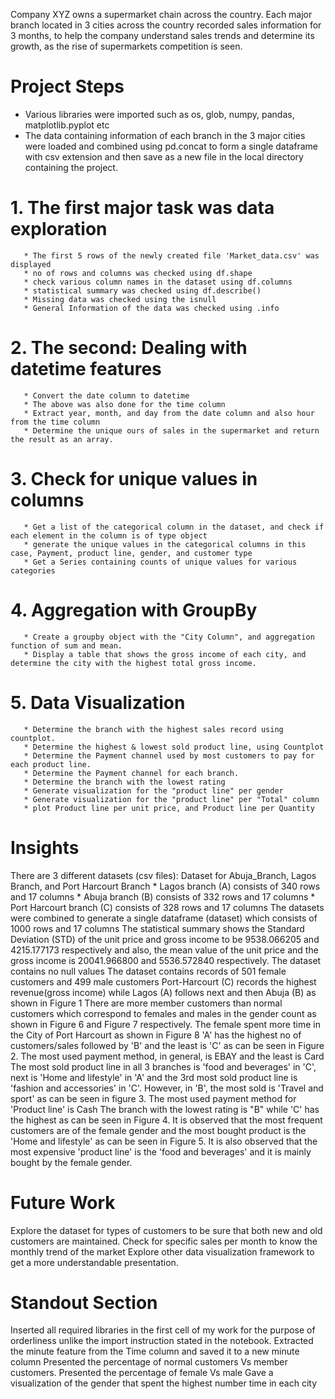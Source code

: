 Company XYZ owns a supermarket chain across the country. Each major branch located in 3 cities across the country recorded sales information for 3 months, to help the company understand sales trends and determine its growth, as the rise of supermarkets competition is seen.

# Project Steps
* Various libraries were imported such as os, glob, numpy, pandas, matplotlib.pyplot etc
* The data containing information of each branch in the 3 major cities were loaded and combined using pd.concat to form a single dataframe with csv extension and then save as a new file in the local directory containing the project.
 # 1. The first major task was data exploration
       * The first 5 rows of the newly created file 'Market_data.csv' was displayed
       * no of rows and columns was checked using df.shape
       * check various column names in the dataset using df.columns 
       * statistical summary was checked using df.describe()
       * Missing data was checked using the isnull
       * General Information of the data was checked using .info
 # 2. The second: Dealing with datetime features
       * Convert the date column to datetime
       * The above was also done for the time column
       * Extract year, month, and day from the date column and also hour from the time column
       * Determine the unique ours of sales in the supermarket and return the result as an array.
 # 3. Check for unique values in columns
       * Get a list of the categorical column in the dataset, and check if each element in the column is of type object
       * generate the unique values in the categorical columns in this case, Payment, product line, gender, and customer type
       * Get a Series containing counts of unique values for various categories
 # 4.  Aggregation with GroupBy
       * Create a groupby object with the "City Column", and aggregation function of sum and mean.
       * Display a table that shows the gross income of each city, and determine the city with the highest total gross income.
 # 5. Data Visualization
       * Determine the branch with the highest sales record using countplot.
       * Determine the highest & lowest sold product line, using Countplot
       * Determine the Payment channel used by most customers to pay for each product line.
       * Determine the Payment channel for each branch.
       * Determine the branch with the lowest rating
       * Generate visualization for the "product line" per gender
       * Generate visualization for the "product line" per "Total" column
       * plot Product line per unit price, and Product line per Quantity
 # Insights
 There are 3 different datasets (csv files): Dataset for Abuja_Branch, Lagos Branch, and Port Harcourt Branch
       * Lagos branch (A) consists of 340 rows and 17 columns
       * Abuja branch (B) consists of 332 rows and 17 columns
       * Port Harcourt branch (C) consists of 328 rows and 17 columns
 The datasets were combined to generate a single dataframe (dataset) which consists of 1000 rows and 17 columns
 The statistical summary shows the Standard Deviation (STD) of the unit price and gross income to be 9538.066205 and 4215.177173 respectively and also, the mean value of the unit price   and the gross income is 20041.966800 and 5536.572840 respectively.
 The dataset contains no null values
 The dataset contains records of 501 female customers and 499 male customers
 Port-Harcourt (C) records the highest revenue(gross income) while Lagos (A) follows next and then Abuja (B) as shown in Figure 1
 There are more member customers than normal customers which correspond to females and males in the gender count as shown in Figure 6 and Figure 7 respectively.
 The female spent more time in the City of Port Harcourt as shown in Figure 8
 'A' has the highest no of customers/sales followed by 'B' and the least is 'C' as can be seen in Figure 2.
 The most used payment method, in general, is EBAY and the least is Card
 The most sold product line in all 3 branches is 'food and beverages' in 'C', next is 'Home and lifestyle' in 'A' and the 3rd most sold product line is 'fashion and accessories' in 'C'.  However, in 'B', the most sold is 'Travel and sport' as can be seen in figure 3.
 The most used payment method for 'Product line' is Cash
 The branch with the lowest rating is "B" while 'C' has the highest as can be seen in Figure 4.
 It is observed that the most frequent customers are of the female gender and the most bought product is the 'Home and lifestyle' as can be seen in Figure 5.
 It is also observed that the most expensive 'product line' is the 'food and beverages' and it is mainly bought by the female gender.

# Future Work
Explore the  dataset for types of customers to be sure that both new and old customers are maintained.
Check for specific sales per month to know the monthly trend of the market
Explore other data visualization framework to get a more understandable presentation.  

# Standout Section
Inserted all required libraries in the first cell of my work for the purpose of orderliness unlike the import instruction stated in the notebook.
Extracted the minute feature from the Time column and saved it to a new minute column
Presented the percentage of normal customers Vs member customers.
Presented the percentage of female Vs male
Gave a visualization of the gender that spent the highest number time in each city
